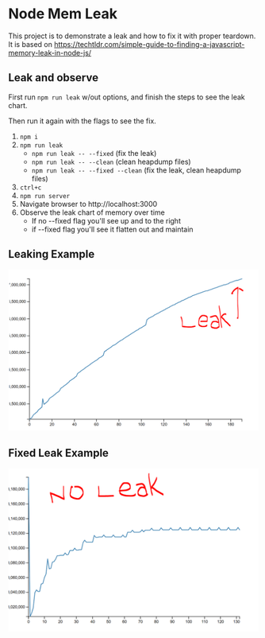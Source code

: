 # Node Mem Leak

This project is to demonstrate a leak and how to fix it with proper teardown.
It is based on https://techtldr.com/simple-guide-to-finding-a-javascript-memory-leak-in-node-js/

## Leak and observe

First run `npm run leak` w/out options, and finish the steps to see the leak chart.

Then run it again with the flags to see the fix.

1. `npm i`
2. `npm run leak`
   - `npm run leak -- --fixed` (fix the leak)
   - `npm run leak -- --clean` (clean heapdump files)
   - `npm run leak -- --fixed --clean` (fix the leak, clean heapdump files)
3. `ctrl+c`
4. `npm run server`
5. Navigate browser to http://localhost:3000
6. Observe the leak chart of memory over time
   - If no --fixed flag you'll see up and to the right
   - if --fixed flag you'll see it flatten out and maintain

## Leaking Example

![Memory Leak](public/yes-leak.PNG "Memory Leak")

## Fixed Leak Example

![Fixed Memory Leak](public/no-leak.PNG "Fixed Memory Leak")
